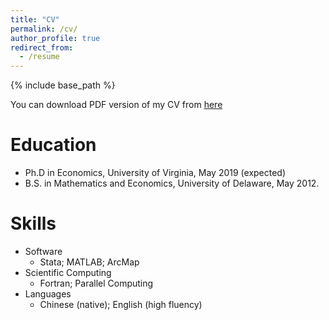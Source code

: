 ```yaml
---
title: "CV"
permalink: /cv/
author_profile: true
redirect_from:
  - /resume
---
```


{% include base_path %}

You can download PDF version of my CV from [here](https://www.dropbox.com/s/q9hkdrloeufew83/Lin_CV.pdf?dl=0)

Education
======
* Ph.D in Economics, University of Virginia, May 2019 (expected)
* B.S. in Mathematics and Economics, University of Delaware, May 2012.

Skills
======
* Software
  * Stata; MATLAB; ArcMap
* Scientific Computing
  * Fortran; Parallel Computing
* Languages
  * Chinese (native); English (high fluency)  
